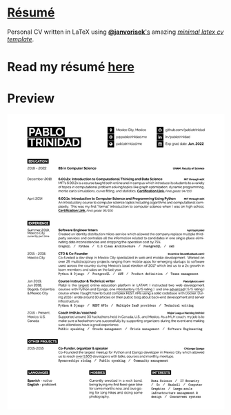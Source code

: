 # [Résumé](cv.pdf)

Personal CV written in LaTeX using [**@janvorisek**'s](https://github.com/janvorisek)
amazing [*minimal latex cv template*](https://github.com/janvorisek/minimal-latex-cv).

# Read my résumé [**here**](cv.pdf)

# Preview

![](assets/preview.png)
